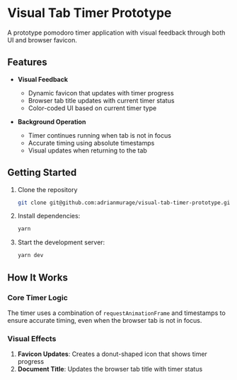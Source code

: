 # Visual Tab Timer Prototype

A prototype pomodoro timer application with visual feedback through both UI and browser favicon.

## Features
  
- **Visual Feedback**
  - Dynamic favicon that updates with timer progress
  - Browser tab title updates with current timer status
  - Color-coded UI based on current timer type
  
- **Background Operation**
  - Timer continues running when tab is not in focus
  - Accurate timing using absolute timestamps
  - Visual updates when returning to the tab

## Getting Started

1. Clone the repository
    ```bash 
    git clone git@github.com:adrianmurage/visual-tab-timer-prototype.git
    ```
2. Install dependencies:
   ```bash
   yarn
   ```
3. Start the development server:
   ```bash
   yarn dev
   ```

## How It Works

### Core Timer Logic

The timer uses a combination of `requestAnimationFrame` and timestamps to ensure accurate timing, even when the browser tab is not in focus.

### Visual Effects

1. **Favicon Updates**: Creates a donut-shaped icon that shows timer progress
2. **Document Title**: Updates the browser tab title with timer status